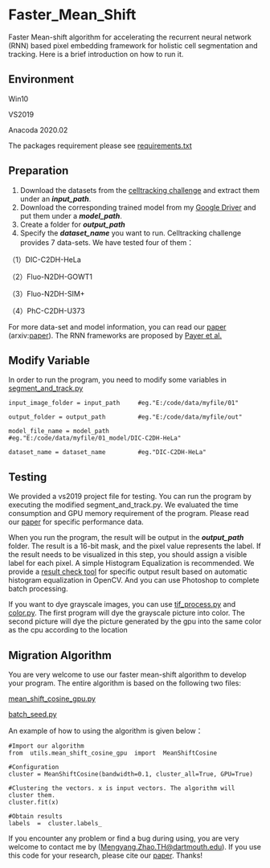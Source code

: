 

# Faster_Mean_Shift

Faster Mean-shift algorithm for accelerating the recurrent neural network (RNN) based pixel embedding framework for holistic cell segmentation and tracking. Here is a brief introduction on how to run it.


##  Environment
Win10

VS2019

Anacoda 2020.02

The packages requirement please see [requirements.txt](https://github.com/masqm/Faster_Mean_Shift/blob/master/requirements.txt "requirements.txt")


## Preparation
1. Download the datasets from the [celltracking challenge](http://www.celltrackingchallenge.net/) and extract them under an ***input_path***. 
2. Download the corresponding trained model from my [Google Driver](https://drive.google.com/drive/folders/1j1X0RFj0YOFYgKThM2p6HkEKxIQgtxo0?usp=sharing) and put them under a ***model_path***.
3. Create a folder for ***output_path***
4. Specify the ***dataset_name*** you want to run. Celltracking challenge provides 7 data-sets. We have tested four of them：

（1）DIC-C2DH-HeLa

（2）Fluo-N2DH-GOWT1

（3）Fluo-N2DH-SIM+

（4）PhC-C2DH-U373

For more data-set and model information, you can read our [paper](https://doi.org/10.1016/j.media.2021.102048) (arxiv:[paper](https://arxiv.org/abs/2007.14283)). The RNN frameworks are proposed by [Payer et al.](https://www.sciencedirect.com/science/article/pii/S136184151930057X?via%3Dihub)

## Modify Variable
In order to run the program, you need to modify some variables in [segment_and_track.py](https://github.com/masqm/Faster_Mean_Shift/blob/master/bin/segment_and_track.py "segment_and_track.py")

    input_image_folder = input_path		#eg."E:/code/data/myfile/01"
    
    output_folder = output_path 		#eg."E:/code/data/myfile/out"
    
    model_file_name = model_path		#eg."E:/code/data/myfile/01_model/DIC-C2DH-HeLa"
    
    dataset_name = dataset_name 		#eg."DIC-C2DH-HeLa"

## Testing
We provided a vs2019 project file for testing. You can run the program by executing the modified segment_and_track.py. We evaluated the time consumption and GPU memory requirement of the program. Please read our [paper](https://doi.org/10.1016/j.media.2021.102048) for specific performance data. 

When you run the program, the result will be output in the ***output_path*** folder.  The result is a 16-bit mask, and the pixel value represents the label. If the result needs to be visualized in this step, you should assign a visible label for each pixel. A simple Histogram Equalization is recommended. We provide a [result check tool](https://github.com/masqm/Faster-Mean-Shift/blob/master/bin/postprocess.py) for specific output result based on automatic histogram equalization in OpenCV. And you can use Photoshop to complete batch processing.

If you want to dye grayscale images, you can use [tif_process.py](https://github.com/masqm/Faster-Mean-Shift/blob/master/bin/color/tif_process.py "tif_process.py") and [color.py](https://github.com/masqm/Faster-Mean-Shift/blob/master/bin/color/color.py). The first program will dye the grayscale picture into color. The second picture will dye the picture generated by the gpu into the same color as the cpu according to the location

## Migration Algorithm
You are very welcome to use our faster mean-shift algorithm to develop your program. The entire algorithm is based on the following two files:

[mean_shift_cosine_gpu.py](https://github.com/masqm/Faster_Mean_Shift/blob/master/utils/mean_shift_cosine_gpu.py "mean_shift_cosine_gpu.py")

[batch_seed.py](https://github.com/masqm/Faster_Mean_Shift/blob/master/utils/batch_seed.py "batch_seed.py")

An example of how to using the algorithm is given below：

    #Import our algorithm
    from  utils.mean_shift_cosine_gpu  import  MeanShiftCosine
    
    #Configuration
    cluster = MeanShiftCosine(bandwidth=0.1, cluster_all=True, GPU=True)
    
    #Clustering the vectors. x is input vectors. The algorithm will cluster them.
    cluster.fit(x)
    
    #Obtain results
    labels  =  cluster.labels_

If you encounter any problem or find a bug during using, you are very welcome to contact me by (Mengyang.Zhao.TH@dartmouth.edu). If you use this code for your research, please cite our [paper](https://doi.org/10.1016/j.media.2021.102048). Thanks!
